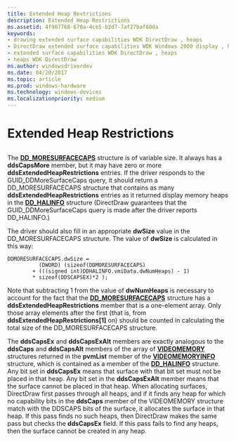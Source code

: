 ```yaml
---
title: Extended Heap Restrictions
description: Extended Heap Restrictions
ms.assetid: 4f907768-670a-4ce5-b2d7-7af27baf80da
keywords:
- drawing extended surface capabilities WDK DirectDraw , heaps
- DirectDraw extended surface capabilities WDK Windows 2000 display , heaps
- extended surface capabilities WDK DirectDraw , heaps
- heaps WDK DirectDraw
ms.author: windowsdriverdev
ms.date: 04/20/2017
ms.topic: article
ms.prod: windows-hardware
ms.technology: windows-devices
ms.localizationpriority: medium
---
```


# Extended Heap Restrictions


## <span id="ddk_extended_heap_restrictions_gg"></span><span id="DDK_EXTENDED_HEAP_RESTRICTIONS_GG"></span>


The [**DD\_MORESURFACECAPS**](https://msdn.microsoft.com/library/windows/hardware/ff551659) structure is of variable size. It always has a **ddsCapsMore** member, but it may have zero or more **ddsExtendedHeapRestrictions** entries. If the driver responds to the GUID\_DDMoreSurfaceCaps query, it should return a DD\_MORESURFACECAPS structure that contains as many **ddsExtendedHeapRestrictions** entries as it returned display memory heaps in the [**DD\_HALINFO**](https://msdn.microsoft.com/library/windows/hardware/ff551627) structure (DirectDraw guarantees that the GUID\_DDMoreSurfaceCaps query is made after the driver reports DD\_HALINFO.)

The driver should also fill in an appropriate **dwSize** value in the DD\_MORESURFACECAPS structure. The value of **dwSize** is calculated in this way:

```
DDMORESURFACECAPS.dwSize = 
          (DWORD) (sizeof(DDMORESURFACECAPS) 
        + (((signed int)DDHALINFO.vmiData.dwNumHeaps) - 1) 
        * sizeof(DDSCAPSEX)*2 );
```

Note that subtracting 1 from the value of **dwNumHeaps** is necessary to account for the fact that the [**DD\_MORESURFACECAPS**](https://msdn.microsoft.com/library/windows/hardware/ff551659) structure has a **ddsExtendedHeapRestrictions** member that is a one-element array. Only those array elements after the first (that is, from **ddsExtendedHeapRestrictions\[**1**\]** on) should be counted in calculating the total size of the DD\_MORESURFACECAPS structure.

The **ddsCapsEx** and **ddsCapsExAlt** members are exactly analogous to the **ddsCaps** and **ddsCapsAlt** members of the array of [**VIDEOMEMORY**](https://msdn.microsoft.com/library/windows/hardware/ff570171) structures returned in the **pvmList** member of the [**VIDEOMEMORYINFO**](https://msdn.microsoft.com/library/windows/hardware/ff570172) structure, which is contained as a member of the [**DD\_HALINFO**](https://msdn.microsoft.com/library/windows/hardware/ff551627) structure. Any bit set in **ddsCapsEx** means that surface with that bit set must not be placed in that heap. Any bit set in the **ddsCapsExAlt** member means that the surface cannot be placed in that heap. When allocating surfaces, DirectDraw first passes through all heaps, and if it finds any heap for which no capability bits in the **ddsCaps** member of the VIDEOMEMORY structure match with the DDSCAPS bits of the surface, it allocates the surface in that heap. If this pass finds no such heaps, then DirectDraw makes the same pass but checks the **ddsCapsEx** field. If this pass fails to find any heaps, then the surface cannot be created in any heap.

 

 





